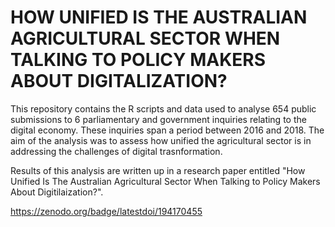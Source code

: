 # HOW UNIFIED IS THE AUSTRALIAN AGRICULTURAL SECTOR WHEN TALKING TO POLICY MAKERS ABOUT DIGITALIZATION?

This repository contains the R scripts and data used to analyse 654 public submissions to 6 parliamentary and government inquiries relating to the digital economy. These inquiries span a period between 2016 and 2018. The aim of the analysis was to assess how unified the agricultural sector is in addressing the challenges of digital trasnformation.

Results of this analysis are written up in a research paper entitled "How Unified Is The Australian Agricultural Sector When Talking to Policy Makers About Digitilaization?".

https://zenodo.org/badge/latestdoi/194170455
